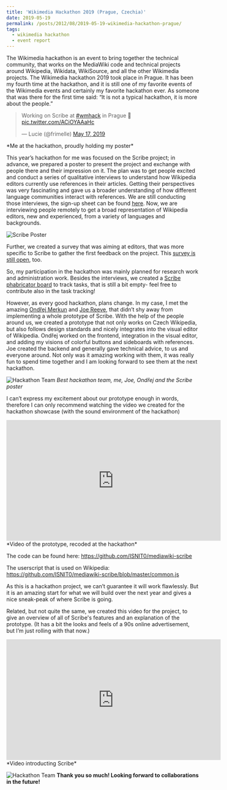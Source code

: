 ```yaml
---
title: 'Wikimedia Hackathon 2019 (Prague, Czechia)'
date: 2019-05-19
permalink: /posts/2012/08/2019-05-19-wikimedia-hackathon-prague/
tags:
  - wikimedia hackathon
  - event report
---
```


The Wikimedia hackathon is an event to bring together the technical community, that works on the MediaWiki code and technical projects around Wikipedia, Wikidata, WikiSource, and all the other Wikimedia projects. The Wikimedia hackathon 2019 took place in Prague. It has been my fourth time at the hackathon, and it is still one of my favorite events of the Wikimedia events and certainly my favorite hackathon ever. As someone that was there for the first time said: “It is not a typical hackathon, it is more about the people.”

<blockquote class="twitter-tweet"><p lang="en" dir="ltr">Working on Scribe at <a href="https://twitter.com/hashtag/wmhack?src=hash&amp;ref_src=twsrc%5Etfw">#wmhack</a> in Prague 📝 <a href="https://t.co/ACiOYAAaHc">pic.twitter.com/ACiOYAAaHc</a></p>&mdash; Lucie (@frimelle) <a href="https://twitter.com/frimelle/status/1129435174524071938?ref_src=twsrc%5Etfw">May 17, 2019</a></blockquote> <script async src="https://platform.twitter.com/widgets.js" charset="utf-8"></script> 
*Me at the hackathon, proudly holding my poster*


This year’s hackathon for me was focused on the Scribe project; in advance, we prepared a poster to present the project and exchange with people there and their impression on it. The plan was to get people excited and conduct a series of qualitative interviews to understand how Wikipedia editors currently use references in their articles. Getting their perspectives was very fascinating and gave us a broader understanding of how different language communities interact with references. We are still conducting those interviews, the sign-up sheet can be found [here](https://forms.gle/wjmfoAKUzD3dEFWB6). Now, we are interviewing people remotely to get a broad representation of Wikipedia editors, new and experienced, from a variety of languages and backgrounds.

![Scribe Poster](https://raw.githubusercontent.com/luciekaffee/luciekaffee.github.io/master/images/ScribePosterWikimediaHackathon.png)


Further, we created a survey that was aiming at editors, that was more specific to Scribe to gather the first feedback on the project. This [survey is still open](https://forms.gle/Ada42cQ9QoiY9u4x7), too. 

So, my participation in the hackathon was mainly planned for research work and administration work. Besides the interviews, we created a [Scribe phabricator board](https://phabricator.wikimedia.org/tag/scribe/) to track tasks, that is still a bit empty- feel free to contribute also in the task tracking!

However, as every good hackathon, plans change. In my case, I met the amazing [Ondřej Merkun](https://github.com/merkur0) and [Joe Reeve](https://simmsreeve.com/), that didn’t shy away from implementing a whole prototype of Scribe. With the help of the people around us, we created a prototype that not only works on Czech Wikipedia, but also follows design standards and nicely integrates into the visual editor of Wikipedia. Ondřej worked on the frontend, integration in the visual editor, and adding my visions of colorful buttons and sideboards with references. Joe created the backend and generally gave technical advice, to us and everyone around. Not only was it amazing working with them, it was really fun to spend time together and I am looking forward to see them at the next hackathon.

![Hackathon Team](https://raw.githubusercontent.com/luciekaffee/luciekaffee.github.io/master/images/hackathon-crew-2019.jpg)
*Best hackathon team, me, Joe, Ondřej and the Scribe poster*

I can’t express my excitement about our prototype enough in words, therefore I can only recommend watching the video we created for the hackathon showcase (with the sound environment of the hackathon) 

<iframe width="560" height="315" src="https://www.youtube.com/embed/VWeQwhkzvEw" frameborder="0" allow="accelerometer; autoplay; encrypted-media; gyroscope; picture-in-picture" allowfullscreen></iframe>
*Video of the prototype, recoded at the hackathon*

The code can be found here: https://github.com/ISNIT0/mediawiki-scribe

The userscript that is used on Wikipedia: https://github.com/ISNIT0/mediawiki-scribe/blob/master/common.js

As this is a hackathon project, we can’t guarantee it will work flawlessly. But it is an amazing start for what we will build over the next year and gives a nice sneak-peak of where Scribe is going.

Related, but not quite the same, we created this video for the project, to give an overview of all of Scribe's features and an explanation of the prototype. (It has a bit the looks and feels of a 90s online advertisement, but I’m just rolling with that now.)

<iframe width="560" height="315" src="https://www.youtube.com/embed/BqyTiDw0k40" frameborder="0" allow="accelerometer; autoplay; encrypted-media; gyroscope; picture-in-picture" allowfullscreen></iframe>
*Video introducting Scribe*

![Hackathon Team](https://raw.githubusercontent.com/luciekaffee/luciekaffee.github.io/master/images/hackathon-crew-2019-2.jpg)
**Thank you so much! Looking forward to collaborations in the future!**

